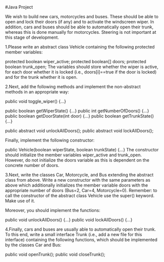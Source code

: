 #Java Project

We wish to build new cars, motorcycles and buses. These should be able to open and lock their doors (if any) and to activate the windscreen wiper. In addition, cars and buses should be able to automatically open their trunk, whereas this is done manually for motorcycles. Steering is not important at this stage of development.

1.Please write an abstract class Vehicle containing the following protected member variables:

protected boolean wiper_active; 
protected boolean[] doors; 
protected boolean trunk_open;
The variables should store whether the wiper is active, for each door whether it is locked (i.e., doors[i]==true if the door is locked) and for the trunk whether it is open.

2.Next, add the following methods and implement the non-abstract methods in an appropriate way:

  public void toggle_wiper() {…}

  public boolean getWiperState() {…} 
  public int getNumberOfDoors() {…}
  public boolean getDoorState(int door) {…} 
  public boolean getTrunkState() {…} 

  public abstract void unlockAllDoors(); 
  public abstract void lockAllDoors(); 

Finally, implement the following constructor:

public Vehicle(boolean wiperState, boolean trunkState) {…} 
The constructor should initialize the member variables wiper_active and trunk_open. However, do not initialize the doors variable as this is dependent on the concrete number of doors.


3.Next, write the classes Car, Motorcycle, and Bus extending the abstract class from above. Write a new constructor with the same parameters as above which additionally initializes the member variable doors with the appropriate number of doors (Bus=2, Car=4, Motorcycle=0). Remember: to call the constructor of the abstract class Vehicle use the super() keyword. Make use of it.

Moreover, you should implement the functions:

public void unlockAllDoors() {…} 
public void lockAllDoors() {…}

4.Finally, cars and buses are usually able to automatically open their trunk. To this end, write a small interface Trunk (i.e., add a new file for this interface) containing the following functions, which should be implemented by the classes Car and Bus:

public void openTrunk(); 
public void closeTrunk();
